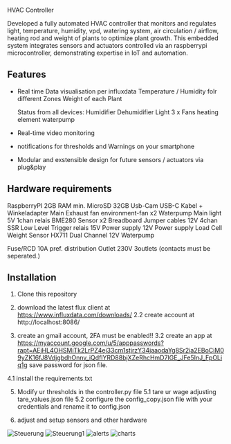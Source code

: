HVAC Controller

Developed a fully automated HVAC controller that monitors and regulates light, temperature, humidity, vpd, watering system, air circulation / airflow, heating rod and weight of plants to optimize plant growth. This embedded system integrates sensors and actuators controlled via an raspberrypi microcontroller, demonstrating expertise in IoT and automation.


## Features

- Real time Data visualisation per influxdata
  Temperature / Humidity folr different Zones
  Weight of each Plant
  


  Status from all devices:
    Humidifier
    Dehumidifier
    Light
    3 x Fans
    heating element
    waterpump

- Real-time video monitoring
  
- notifications for thresholds and Warnings on your smartphone
  
- Modular and exstensible design for future sensors / actuators via plug&play

## Hardware requirements

RaspberryPI 2GB RAM min.
MicroSD 32GB
Usb-Cam
USB-C Kabel + Winkeladapter
Main Exhaust fan
environment-fan x2
Waterpump
Main light
5V 1chan relais
BME280 Sensor x2
Breadboard
Jumper cables
12V 4chan SSR Low Level Trigger relais
15V Power supply
12V Power supply
Load Cell Weight Sensor
HX711 Dual Channel
12V Waterpump

Fuse/RCD 10A pref.
distribution
Outlet 230V 3outlets (contacts must be seperated.)


## Installation

1. Clone this repository

2. download the latest flux client at https://www.influxdata.com/downloads/
2.2 create account at http://localhost:8086/

3. create an gmail account, 2FA must be enabled!!
3.2 create an app at https://myaccount.google.com/u/5/apppasswords?rapt=AEjHL4OHSMiTk2LrPZ4ej33cm1stjrzY34jaaodaYg8Sr2ia2EBoCiM09yZK16fJ8VdjgbdhOnnv_iQdflYRD88bjXZeRhcHmD7IGE_JFe5InJ_FpOLiq1g save password for json file.

4.1 install the requirements.txt

5. Modify ur thresholds in the controller.py file
5.1 tare ur wage adjusting tare_values.json file
5.2 configure the config_copy.json file with your credentials and rename it to config.json

6. adjust and setup sensors and other hardware


![Steuerung](https://github.com/user-attachments/assets/f707ee4b-3d6a-4f0b-9bd1-5885d1386de4)
![Steuerung1](https://github.com/user-attachments/assets/f031ba45-646e-4f15-8afb-dced8780d332)
![alerts](https://github.com/user-attachments/assets/c67b6b12-3b59-453b-843a-645bd0e23976)
![charts](https://github.com/user-attachments/assets/7de8a719-25c9-43c2-89e2-5b012ce2287c)


